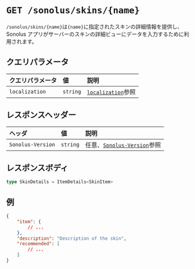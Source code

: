 # `GET /sonolus/skins/{name}`

`/sonolus/skins/{name}`は`{name}`に指定されたスキンの詳細情報を提供し、Sonolus アプリがサーバーのスキンの詳細ビューにデータを入力するために利用されます。

## クエリパラメータ

| クエリパラメータ | 値       | 説明                                                      |
| :--------------- | :------- | :-------------------------------------------------------- |
| `localization`   | `string` | [`localization`](../query-parameters/localization.md)参照 |

## レスポンスヘッダー

| ヘッダ            | 値       | 説明                                                         |
| :---------------- | :------- | :----------------------------------------------------------- |
| `Sonolus-Version` | `string` | 任意、[`Sonolus-Version`](../headers/sonolus-version.md)参照 |

## レスポンスボディ

```ts
type SkinDetails = ItemDetails<SkinItem>
```

## 例

```json
{
    "item": {
        // ...
    },
    "description": "Description of the skin",
    "recommended": [
        // ...
    ]
}
```
